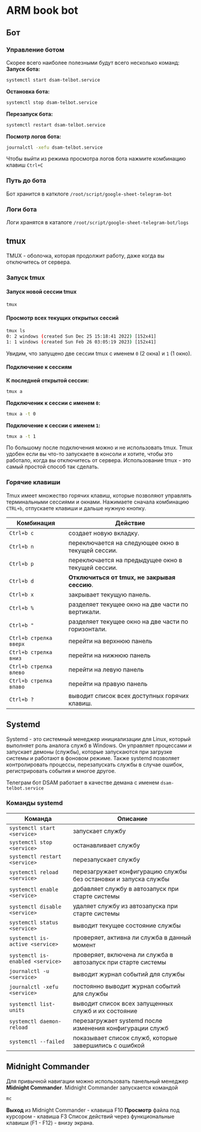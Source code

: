 # ARM book bot 
## Бот
### Управление ботом
Скорее всего наиболее полезными будут всего несколько команд:
**Запуск бота:**
```bash
systemctl start dsam-telbot.service
```
**Остановка бота:**
```bash
systemctl stop dsam-telbot.service
```

**Перезапуск бота:**
```bash
systemctl restart dsam-telbot.service
```

**Посмотр логов бота:**
```bash
journalctl -xefu dsam-telbot.service
```
Чтобы выйти из режима просмотра логов бота нажмите комбинацию клавиш `Ctrl+C`

### Путь до бота
Бот хранится в катклоге `/root/script/google-sheet-telegram-bot`

### Логи бота
Логи хранятся в каталоге `/root/script/google-sheet-telegram-bot/logs`


## tmux
TMUX - оболочка, которая продолжит работу, даже когда вы отключитесь от сервера.

### Запуск tmux

#### Запуск новой сессии tmux
```bash
tmux
```

#### Просмотр всех текущих открытых сессий

```bash
tmux ls
0: 2 windows (created Sun Dec 25 15:18:41 2022) [152x41]
1: 1 windows (created Sun Feb 26 03:05:19 2023) [152x41]
```

Увидим, что запущено две сессии tmux с именем `0` (2 окна) и `1` (1 окно).

#### Подключение к сессиям
**К последней открытой сессии:**
```bash
tmux a
```

**Подключеник к сессии с именем `0`:**
```bash
tmux a -t 0
```
**Подключение к сессии с именем `1`:**
```bash
tmux a -t 1
```

По большому после подключения можно и не использовать tmux. Tmux удобен если вы что-то запускаете в консоли и хотите, чтобы это работало, когда вы отключитесь от сервера. Использование tmux - это самый простой способ так сделать.

### Горячие клавиши
Tmux имеет множество горячих клавиш, которые позволяют управлять терминальными сессиями и окнами. Нажимаете сначала комбинацию `CTRL+b`, отпускаете клавиши и дальше нужную кнопку.

Комбинация | Действие
--|--
`Ctrl+b c` | создает новую вкладку.
`Ctrl+b n` | переключается на следующее окно в текущей сессии.
`Ctrl+b p` | переключается на предыдущее окно в текущей сессии.
`Ctrl+b d` | **Отключиться от tmux, не закрывая сессию**.
`Ctrl+b x` | закрывает текущую панель.
`Ctrl+b %` | разделяет текущее окно на две части по вертикали.
`Ctrl+b "` | разделяет текущее окно на две части по горизонтали.
`Ctrl+b стрелка вверх` | перейти на верхнюю панель
`Ctrl+b стрелка вниз` | перейти на нижнюю панель
`Ctrl+b стрелка влево` | перейти на левую панель
`Ctrl+b стрелка впаво` | перейти на правую панель
`Ctrl+b ?` | выводит список всех доступных горячих клавиш.

## Systemd
Systemd - это системный менеджер инициализации для Linux, который выполняет роль аналога служб в Windows. Он управляет процессами и запускает демоны (службы), которые запускаются при загрузке системы и работают в фоновом режиме. Также systemd позволяет контролировать процессы, перезапускать службы в случае ошибок, регистрировать события и многое другое.

Телеграм бот DSAM работает в качестве демана с именем `dsam-telbot.service`

### Команды systemd

Команда | Описание
--|--
`systemctl start <service>` | запускает службу
`systemctl stop <service>` | останавливает службу
`systemctl restart <service>` | перезапускает службу
`systemctl reload <service>` | перезагружает конфигурацию службы без остановки и запуска службы
`systemctl enable <service>` | добавляет службу в автозапуск при старте системы
`systemctl disable <service>` | удаляет службу из автозапуска при старте системы
`systemctl status <service>` | выводит текущее состояние службы
`systemctl is-active <service>` | проверяет, активна ли служба в данный момент
`systemctl is-enabled <service>` | проверяет, включена ли служба в автозапуск при старте системы
`journalctl -u <service>` | выводит журнал событий для службы
`journalctl -xefu <service>` | постоянно выводит журнал событий для службы
`systemctl list-units` | выводит список всех запущенных служб и их состояние
`systemctl daemon-reload` | перезагружает systemd после изменения конфигурации служб
`systemctl --failed` | показывает список служб, которые завершились с ошибкой


## Midnight Commander
Для привычной навигации можно использовать панельный менеджер **Midnight Commander**. 
Midnight Commander запускается командой
```bash
mc
```
**Выход** из Midnight Commander - клавиша F10
**Просмотр** файла под курсором - клавиша F3
Список действий через функциональные клавиши (F1 - F12) - внизу экрана.
